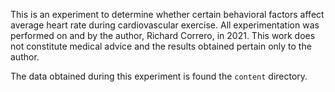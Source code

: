 This is an experiment to determine whether certain behavioral factors affect average heart rate during cardiovascular exercise. All experimentation was performed on and by the author,  Richard Correro, in 2021. This work does not constitute medical advice and the results obtained pertain only to the author.

The data obtained during this experiment is found the `content` directory.